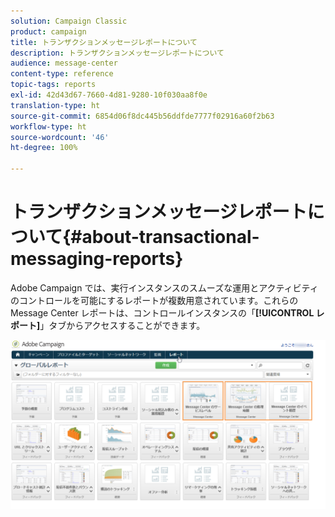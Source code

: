 ```yaml
---
solution: Campaign Classic
product: campaign
title: トランザクションメッセージレポートについて
description: トランザクションメッセージレポートについて
audience: message-center
content-type: reference
topic-tags: reports
exl-id: 42d43d67-7660-4d81-9280-10f030aa8f0e
translation-type: ht
source-git-commit: 6854d06f8dc445b56ddfde7777f02916a60f2b63
workflow-type: ht
source-wordcount: '46'
ht-degree: 100%

---
```


# トランザクションメッセージレポートについて{#about-transactional-messaging-reports}

Adobe Campaign では、実行インスタンスのスムーズな運用とアクティビティのコントロールを可能にするレポートが複数用意されています。これらの Message Center レポートは、コントロールインスタンスの「**[!UICONTROL レポート]**」タブからアクセスすることができます。

![](assets/messagecenter_reporting_002.png)
